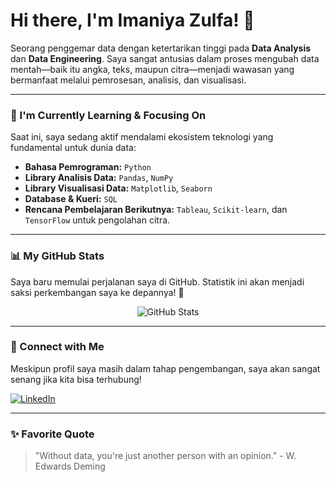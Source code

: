 # Hi there, I'm Imaniya Zulfa! 👋

<p>
  Seorang penggemar data dengan ketertarikan tinggi pada <b>Data Analysis</b> dan <b>Data Engineering</b>. Saya sangat antusias dalam proses mengubah data mentah—baik itu angka, teks, maupun citra—menjadi wawasan yang bermanfaat melalui pemrosesan, analisis, dan visualisasi.
</p>

---

### 🌱 I'm Currently Learning & Focusing On

Saat ini, saya sedang aktif mendalami ekosistem teknologi yang fundamental untuk dunia data:

* **Bahasa Pemrograman:** `Python`
* **Library Analisis Data:** `Pandas`, `NumPy`
* **Library Visualisasi Data:** `Matplotlib`, `Seaborn`
* **Database & Kueri:** `SQL`
* **Rencana Pembelajaran Berikutnya:** `Tableau`, `Scikit-learn`, dan `TensorFlow` untuk pengolahan citra.

---

### 📊 My GitHub Stats

Saya baru memulai perjalanan saya di GitHub. Statistik ini akan menjadi saksi perkembangan saya ke depannya! 🚀

<p align="center">
  <img src="https://github-readme-stats.vercel.app/api?username=imaniya01&show_icons=true&theme=tokyonight" alt="GitHub Stats">
</p>

---

### 🔗 Connect with Me

<p>
  Meskipun profil saya masih dalam tahap pengembangan, saya akan sangat senang jika kita bisa terhubung!
</p>

[![LinkedIn](https://img.shields.io/badge/LinkedIn-0A66C2?style=for-the-badge&logo=linkedin&logoColor=white)](https://www.linkedin.com/in/imaniya-zulfa-mumtaza-359953333/)

---

### ✨ Favorite Quote

> "Without data, you're just another person with an opinion." - W. Edwards Deming
